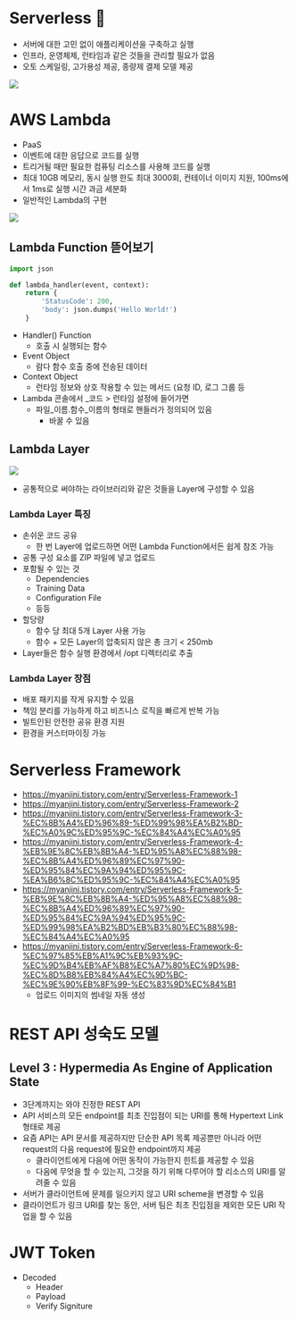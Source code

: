 # Serverless 🌟

- 서버에 대한 고민 없이 애플리케이션을 구축하고 실행
- 인프라, 운영체제, 런타임과 같은 것들을 관리할 필요가 없음
- 오토 스케일링, 고가용성 제공, 종량제 결제 모델 제공

![](https://i.imgur.com/jsPytYS.png)

# AWS Lambda

- PaaS
- 이벤트에 대한 응답으로 코드를 실행
- 트리거될 때만 필요한 컴퓨팅 리소스를 사용해 코드를 실행
- 최대 10GB 메모리, 동시 실행 한도 최대 3000회, 컨테이너 이미지 지원, 100ms에서 1ms로 실행 시간 과금 세분화
- 일반적인 Lambda의 구현

![](https://i.imgur.com/FqJLnVA.png)

## Lambda Function 뜯어보기

```python
import json

def lambda_handler(event, context):
    return {
        'StatusCode': 200,
        'body': json.dumps('Hello World!')
    }
```

- Handler() Function
	- 호출 시 실행되는 함수
- Event Object
	- 람다 함수 호출 중에 전송된 데이터
- Context Object
	- 런타임 정보와 상호 작용할 수 있는 메서드 (요청 ID, 로그 그룹 등
- Lambda 콘솔에서 _코드 > 런타임 설정에 들어가면
	- 파일_이름.함수_이름의 형태로 핸들러가 정의되어 있음
		- 바꿀 수 있음

## Lambda Layer

![](https://i.imgur.com/L2YnXRK.png)

- 공통적으로 써야하는 라이브러리와 같은 것들을 Layer에 구성할 수 있음

### Lambda Layer 특징

- 손쉬운 코드 공유
	- 한 번 Layer에 업로드하면 어떤 Lambda Function에서든 쉽게 참조 가능
- 공통 구성 요소를 ZIP 파일에 넣고 업로드
- 포함될 수 있는 것
	- Dependencies
	- Training Data
	- Configuration File
	- 등등
- 할당량
	- 함수 당 최대 5개 Layer 사용 가능
	- 함수 + 모든 Layer의 압축되지 않은 총 크기 < 250mb
- Layer들은 함수 실행 환경에서 /opt 디렉터리로 추출

### Lambda Layer 장점

- 배포 패키지를 작게 유지할 수 있음
- 책임 분리를 가능하게 하고 비즈니스 로직을 빠르게 반복 가능
- 빌트인된 안전한 공유 환경 지원
- 환경을 커스터마이징 가능

# Serverless Framework

- https://myanjini.tistory.com/entry/Serverless-Framework-1
- https://myanjini.tistory.com/entry/Serverless-Framework-2
- https://myanjini.tistory.com/entry/Serverless-Framework-3-%EC%8B%A4%ED%96%89-%ED%99%98%EA%B2%BD-%EC%A0%9C%ED%95%9C-%EC%84%A4%EC%A0%95
- https://myanjini.tistory.com/entry/Serverless-Framework-4-%EB%9E%8C%EB%8B%A4-%ED%95%A8%EC%88%98-%EC%8B%A4%ED%96%89%EC%97%90-%ED%95%84%EC%9A%94%ED%95%9C-%EA%B6%8C%ED%95%9C-%EC%84%A4%EC%A0%95
- https://myanjini.tistory.com/entry/Serverless-Framework-5-%EB%9E%8C%EB%8B%A4-%ED%95%A8%EC%88%98-%EC%8B%A4%ED%96%89%EC%97%90-%ED%95%84%EC%9A%94%ED%95%9C-%ED%99%98%EA%B2%BD%EB%B3%80%EC%88%98-%EC%84%A4%EC%A0%95
- https://myanjini.tistory.com/entry/Serverless-Framework-6-%EC%97%85%EB%A1%9C%EB%93%9C-%EC%9D%B4%EB%AF%B8%EC%A7%80%EC%9D%98-%EC%8D%B8%EB%84%A4%EC%9D%BC-%EC%9E%90%EB%8F%99-%EC%83%9D%EC%84%B1
	- 업로드 이미지의 썸네일 자동 생성

# REST API 성숙도 모델

## Level 3 : Hypermedia As Engine of Application State

- 3단계까지는 와야 진정한 REST API
- API 서비스의 모든 endpoint를 최초 진입점이 되는 URI를 통해 Hypertext Link 형태로 제공
- 요즘 API는 API 문서를 제공하지만 단순한 API 목록 제공뿐만 아니라 어떤 request의 다음 request에 필요한 endpoint까지 제공
	- 클라이언트에게 다음에 어떤 동작이 가능한지 힌트를 제공할 수 있음
	- 다음에 무엇을 할 수 있는지, 그것을 하기 위해 다루어야 할 리소스의 URI를 알려줄 수 있음
- 서버가 클라이언트에 문제를 일으키지 않고 URI scheme을 변경할 수 있음
- 클라이언트가 링크 URI를 찾는 동안, 서버 팀은 최초 진입점을 제외한 모든 URI 작업을 할 수 있음

# JWT Token

- Decoded
	- Header
	- Payload
	- Verify Signiture
